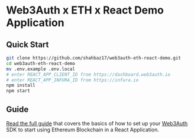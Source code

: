 # Web3Auth x ETH x React Demo Application

## Quick Start

```bash
git clone https://github.com/shahbaz17/web3auth-eth-react-demo.git
cd web3auth-eth-react-demo
mv .env.example .env.local
# enter REACT_APP_CLIENT_ID from https://dashboard.web3auth.io
# enter REACT_APP_INFURA_ID from https://infura.io
npm install
npm start
```

## Guide

[Read the full guide](https://web3auth.io/docs/guides/react) that covers the
basics of how to set up your [Web3Auth](https://web3auth.io) SDK to start using
Ethereum Blockchain in a React Application.
